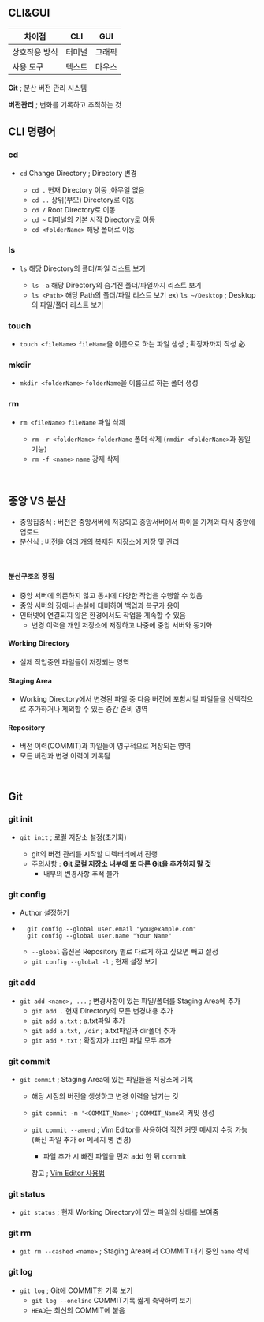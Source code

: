 ## CLI&GUI

| 차이점        | CLI    | GUI    |
| ------------- | ------ | ------ |
| 상호작용 방식 | 터미널 | 그래픽 |
| 사용 도구     | 텍스트 | 마우스 |

**Git** ; 분산 버전 관리 시스템

**버전관리** ; 변화를 기록하고 추적하는 것

## CLI 명령어

### cd

- `cd` Change Directory ; Directory 변경

  - `cd .` 현재 Directory 이동 ;아무일 없음
  - `cd ..` 상위(부모) Directory로 이동
  - `cd /` Root Directory로 이동
  - `cd ~` 터미널의 기본 시작 Directory로 이동
  - `cd <folderName>` 해당 폴더로 이동

### ls

- `ls` 해당 Directory의 폴더/파일 리스트 보기

  - `ls -a` 해당 Directory의 숨겨진 폴더/파일까지 리스트 보기
  - `ls <Path>` 해당 Path의 폴더/파일 리스트 보기 ex) `ls ~/Desktop` ; Desktop의 파일/폴더 리스트 보기

### touch

- `touch <fileName>` `fileName`을 이름으로 하는 파일 생성 ; 확장자까지 작성 必

### mkdir

- `mkdir <folderName>` `folderName`을 이름으로 하는 폴더 생성

### rm

- `rm <fileName>` `fileName` 파일 삭제

  - `rm -r <folderName>` `folderName` 폴더 삭제 (`rmdir <folderName>`과 동일 기능)
  - `rm -f <name>` `name` 강제 삭제

<br>

## 중앙 VS 분산

- 중앙집중식 : 버전은 중앙서버에 저장되고 중앙서버에서 파이을 가져와 다시 중앙에 업로드
- 분산식 : 버전을 여러 개의 복제된 저장소에 저장 및 관리

<br>

#### 분산구조의 장점

- 중앙 서버에 의존하지 않고 동시에 다양한 작업을 수행할 수 있음
- 중앙 서버의 장애나 손실에 대비하여 백업과 복구가 용이
- 인터넷에 연결되지 않은 환경에서도 작업을 계속할 수 있음
  - 변경 이력을 개인 저장소에 저장하고 나중에 중앙 서버와 동기화

#### Working Directory

- 실제 작업중인 파일들이 저장되는 영역

#### Staging Area

- Working Directory에서 변경된 파일 중 다음 버전에 포함시킬 파일들을 선택적으로 추가하거나 제외할 수 있는 중간 준비 영역

#### Repository

- 버전 이력(COMMIT)과 파일들이 영구적으로 저장되는 영역
- 모든 버전과 변경 이력이 기록됨

<br>

## Git

### git init

- `git init` ; 로컬 저장소 설정(초기화)

  - git의 버전 관리를 시작할 디렉터리에서 진행
  - 주의사항 : **Git 로컬 저장소 내부에 또 다른 Git을 추가하지 말 것**
    - 내부의 변경사항 추적 불가

### git config

- Author 설정하기
- ```
    git config --global user.email "you@example.com"
    git config --global user.name "Your Name"
  ```
  - `--global` 옵션은 Repository 별로 다르게 하고 싶으면 빼고 설정
  - `git config --global -l` ; 현재 설정 보기

### git add

- `git add <name>, ...` ; 변경사항이 있는 파일/폴더를 Staging Area에 추가
  - `git add .` 현재 Directory의 모든 변경내용 추가
  - `git add a.txt` ; a.txt파일 추가
  - `git add a.txt, /dir` ; a.txt파일과 dir폴더 추가
  - `git add *.txt` ; 확장자가 .txt인 파일 모두 추가

### git commit

- `git commit` ; Staging Area에 있는 파일들을 저장소에 기록

  - 해당 시점의 버전을 생성하고 변경 이력을 남기는 것
  - `git commit -m '<COMMIT_Name>'` ; `COMMIT_Name`의 커밋 생성
  - `git commit --amend` ; Vim Editor를 사용하여 직전 커밋 메세지 수정 가능 (빠진 파일 추가 or 메세지 명 변경)

    - 파일 추가 시 빠진 파일을 먼저 add 한 뒤 commit

    참고 ; [Vim Editor 사용법](https://terms.naver.com/entry.naver?docId=4125944&cid=59321&categoryId=59321&expCategoryId=59321)

### git status

- `git status` ; 현재 Working Directory에 있는 파일의 상태를 보여줌

### git rm

- `git rm --cashed <name>` ; Staging Area에서 COMMIT 대기 중인 `name` 삭제

### git log

- `git log` ; Git에 COMMIT한 기록 보기
  - `git log --oneline` COMMIT기록 짧게 축약하여 보기
  - `HEAD`는 최신의 COMMIT에 붙음
